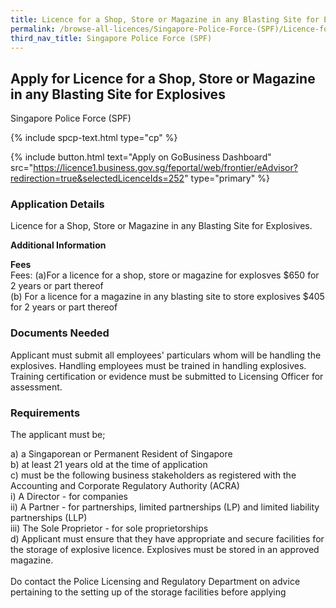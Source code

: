 ```yaml
---
title: Licence for a Shop, Store or Magazine in any Blasting Site for Explosives
permalink: /browse-all-licences/Singapore-Police-Force-(SPF)/Licence-for-a-Shop--Store-or-Magazine-in-any-Blasting-Site-for-Explosives
third_nav_title: Singapore Police Force (SPF)
---
```


## Apply for Licence for a Shop, Store or Magazine in any Blasting Site for Explosives

Singapore Police Force (SPF)

{% include spcp-text.html type="cp" %}

{% include button.html text="Apply on GoBusiness Dashboard" src="https://licence1.business.gov.sg/feportal/web/frontier/eAdvisor?redirection=true&selectedLicenceIds=252" type="primary" %}

### Application Details

<p>Licence for a Shop, Store or Magazine in any Blasting Site for Explosives.</p>

**Additional Information**

<p><strong>Fees</strong><br>
Fees: (a)For a licence for a shop, store or magazine for explosves $650 for 2 years or part thereof <br />(b) For a licence for a magazine in any blasting site to store explosives $405 for 2 years or part thereof
</p>


### Documents Needed

<p>Applicant must submit all employees' particulars whom will be handling the explosives. Handling employees must be trained in handling explosives. Training certification or evidence must be submitted to Licensing Officer for assessment.</p>

### Requirements

<p>The applicant must be;</p>
a) a Singaporean or Permanent Resident of Singapore<br>
b) at least 21 years old at the time of application<br>
c) must be the following business stakeholders as registered with the Accounting and Corporate Regulatory Authority (ACRA)<br />i) A Director - for companies<br />ii) A Partner - for partnerships, limited partnerships (LP) and limited liability partnerships (LLP)<br />iii) The Sole Proprietor - for sole proprietorships<br>
d) Applicant must ensure that they have appropriate and secure facilities for the storage of explosive licence. Explosives must be stored in an approved magazine.<br><br>
Do contact the Police Licensing and Regulatory Department on advice pertaining to the setting up of the storage facilities before applying</p>



